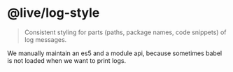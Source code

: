 # @live/log-style

> Consistent styling for parts (paths, package names, code snippets) of log messages.

We manually maintain an es5 and a module api, because sometimes babel is not loaded when we want to print logs.
